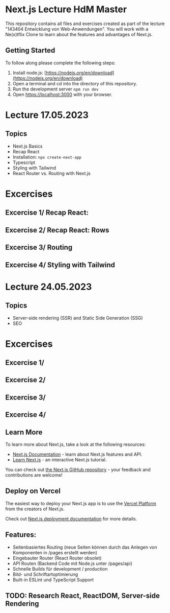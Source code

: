 # Next.js Lecture HdM Master
This repository contains all files and exercises created as part of the lecture "143404 Entwicklung von Web-Anwendungen". You will work with a Ne(x)tflix Clone to learn about the features and advantages of Next.js.

## Getting Started
To follow along please complete the following steps:

1. Install node.js: [https://nodejs.org/en/download](https://nodejs.org/en/download)
2. Open a terminal and cd into the directory of this repository.
3. Run the development server ```npm run dev```
4. Open [https://localhost:3000](https://localhost:3000) with your browser.

# Lecture 17.05.2023
## Topics
- Next.js Basics
- Recap React
- Installation: ```npx create-next-app```
- Typescript
- Styling with Tailwind
- React Router vs. Routing with Next.js

# Excercises

## Excercise 1/ Recap React: <Head>

## Excercise 2/ Recap React: Rows

## Excercise 3/ Routing

## Excercise 4/ Styling with Tailwind

# Lecture 24.05.2023
## Topics
- Server-side rendering (SSR) and Static Side Generation (SSG)
- SEO

# Excercises

## Excercise 1/ 

## Excercise 2/ 

## Excercise 3/ 

## Excercise 4/ 

## Learn More

To learn more about Next.js, take a look at the following resources:

- [Next.js Documentation](https://nextjs.org/docs) - learn about Next.js features and API.
- [Learn Next.js](https://nextjs.org/learn) - an interactive Next.js tutorial.

You can check out [the Next.js GitHub repository](https://github.com/vercel/next.js/) - your feedback and contributions are welcome!

## Deploy on Vercel

The easiest way to deploy your Next.js app is to use the [Vercel Platform](https://vercel.com/new?utm_medium=default-template&filter=next.js&utm_source=create-next-app&utm_campaign=create-next-app-readme) from the creators of Next.js.

Check out [Next.js deployment documentation](https://nextjs.org/docs/deployment) for more details.

## Features:
- Seitenbasiertes Routing (neue Seiten können durch das Anlegen von Komponenten in /pages erstellt werden)
- Eingebauter Router (React Router obsolet)
- API Routen (Backend Code mit Node.js unter /pages/api)
- Schnelle Builds für development / production 
- Bild- und Schriftartoptimierung
- Built-in ESLint und TypeScript Support

## TODO: Research React, ReactDOM, Server-side Rendering